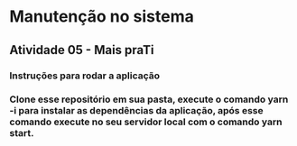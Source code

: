 # Manutenção no sistema
## Atividade 05 - Mais praTi
### Instruções para rodar a aplicação
### Clone esse repositório em sua pasta, execute o comando yarn -i para instalar as dependências da aplicação, após esse comando execute no seu servidor local com o comando yarn start.